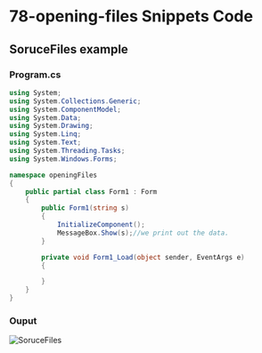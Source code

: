 # 78-opening-files Snippets Code

## SoruceFiles example

### Program.cs

```c#
using System;
using System.Collections.Generic;
using System.ComponentModel;
using System.Data;
using System.Drawing;
using System.Linq;
using System.Text;
using System.Threading.Tasks;
using System.Windows.Forms;

namespace openingFiles
{
    public partial class Form1 : Form
    {
        public Form1(string s)
        {
            InitializeComponent();
            MessageBox.Show(s);//we print out the data.
        }

        private void Form1_Load(object sender, EventArgs e)
        {

        }
    }
}


```

### Ouput

![SoruceFiles](media/1.png)








